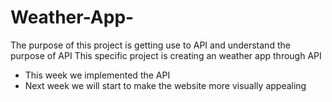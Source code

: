 # Weather-App-

The purpose of this project is getting use to API and understand the purpose of API 
This specific project is creating an weather app through API 

* This week we implemented the API
* Next week we will start to make the website more visually appealing
  
